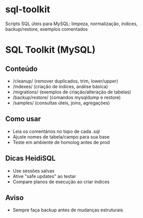 # sql-toolkit
Scripts SQL úteis para MySQL: limpeza, normalização, índices, backup/restore, exemplos comentados

# SQL Toolkit (MySQL)

## Conteúdo
- /cleanup/  (remover duplicados, trim, lower/upper)
- /indexes/  (criação de índices, análise básica)
- /migrations/ (exemplos de criação/alteração de tabelas)
- /backup/restore/ (comandos mysqldump e restore)
- /samples/ (consultas úteis, joins, agregações)

## Como usar
- Leia os comentários no topo de cada .sql
- Ajuste nomes de tabela/campo para sua base
- Teste em ambiente de homolog antes de prod

## Dicas HeidiSQL
- Use sessões salvas
- Ative "safe updates" ao testar
- Compare planos de execução ao criar índices

## Aviso
- Sempre faça backup antes de mudanças estruturais
